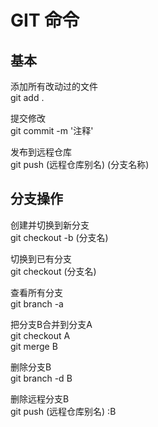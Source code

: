 # GIT 命令

## 基本

添加所有改动过的文件  
    git add .

提交修改  
    git commit -m '注释'

发布到远程仓库  
    git push (远程仓库别名) (分支名称)

## 分支操作

创建并切换到新分支  
    git checkout -b (分支名)

切换到已有分支  
    git checkout (分支名)

查看所有分支  
    git branch -a

把分支B合并到分支A  
    git checkout A  
    git merge B

删除分支B  
    git branch -d B

删除远程分支B  
    git push (远程仓库别名) :B